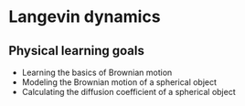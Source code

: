 # Langevin dynamics

## Physical learning goals

* Learning the basics of Brownian motion
* Modeling the Brownian motion of a spherical object
* Calculating the diffusion coefficient of a spherical object

